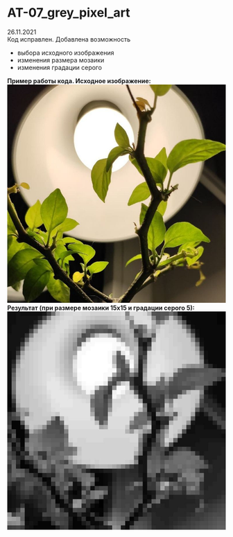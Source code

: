 # AT-07_grey_pixel_art
26.11.2021<br>
Код исправлен. Добавлена возможность 
<ul>
  <li>выбора исходного изображения</li> 
  <li>изменения размера мозаики</li>
  <li>изменения градации серого</li>
</ul>
<b>Пример работы кода.<b>
Исходное изображение:
<img src="img2.jpg">
<br>Результат (при размере мозаики 15x15 и градации серого 5):
<img src="res.jpg">
